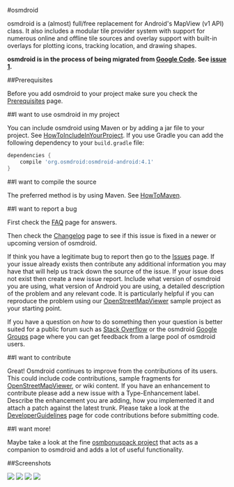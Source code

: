#osmdroid

osmdroid is a (almost) full/free replacement for Android's MapView (v1 API) class. It also includes a modular tile provider system with support for numerous online and offline tile sources and overlay support with built-in overlays for plotting icons, tracking location, and drawing shapes.

<b>osmdroid is in the process of being migrated from [Google Code](https://code.google.com/p/osmdroid/). See [issue 1](https://github.com/osmdroid/osmdroid/issues/1).</b>

##Prerequisites

Before you add osmdroid to your project make sure you check the [Prerequisites](https://code.google.com/p/osmdroid/wiki/Prerequisites) page.

##I want to use osmdroid in my project

You can include osmdroid using Maven or by adding a jar file to your project. See [HowToIncludeInYourProject](https://code.google.com/p/osmdroid/wiki/HowToIncludeInYourProject). If you use Gradle you can add the following dependency to your `build.gradle` file:

```groovy
dependencies {
    compile 'org.osmdroid:osmdroid-android:4.1'
}
```

##I want to compile the source

The preferred method is by using Maven. See [HowToMaven](https://github.com/osmdroid/osmdroid/wiki/HowToMaven#how-to-build-osmdroid-using-eclipse).

##I want to report a bug

First check the [FAQ](https://code.google.com/p/osmdroid/wiki/FAQ) page for answers.

Then check the [Changelog](https://github.com/osmdroid/osmdroid/wiki/Changelog) page to see if this issue is fixed in a newer or upcoming version of osmdroid.

If think you have a legitimate bug to report then go to the [Issues](https://github.com/osmdroid/osmdroid/issues?state=open) page. If your issue already exists then contribute any additional information you may have that will help us track down the source of the issue. If your issue does not exist then create a new issue report. Include what version of osmdroid you are using, what version of Android you are using, a detailed description of the problem and any relevant code. It is particularly helpful if you can reproduce the problem using our [OpenStreetMapViewer](https://github.com/osmdroid/osmdroid/tree/master/OpenStreetMapViewer) sample project as your starting point.

If you have a question on _how_ to do something then your question is better suited for a public forum such as [Stack Overflow](http://stackoverflow.com/questions/tagged/osmdroid) or the osmdroid [Google Groups](https://groups.google.com/forum/#!forum/osmdroid) page where you can get feedback from a large pool of osmdroid users.

##I want to contribute

Great! Osmdroid continues to improve from the contributions of its users. This could include code contributions, sample fragments for [OpenStreetMapViewer](https://code.google.com/p/osmdroid/source/browse/#svn/trunk/OpenStreetMapViewer), or wiki content. If you have an enhancement to contribute please add a new issue with a Type-Enhancement label. Describe the enhancement you are adding, how you implemented it and attach a patch against the latest trunk. Please take a look at the [DeveloperGuidelines](https://github.com/osmdroid/osmdroid/wiki/DeveloperGuidelines) page for code contributions before submitting code.

##I want more!

Maybe take a look at the fine [osmbonuspack project](https://code.google.com/p/osmbonuspack/) that acts as a companion to osmdroid and adds a lot of useful functionality. 

##Screenshots

<img src="http://osmdroid.googlecode.com/files/osmv_sample_screen_103.png">
<img src="http://osmdroid.googlecode.com/files/android_osm_working_184.jpg">

<img src="http://osmdroid.googlecode.com/files/itemizedoverlaywithfocus_sample_2_154.png">
<img src="http://osmdroid.googlecode.com/files/itemizedoverlay_sample_158.png">
